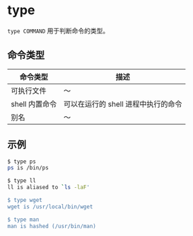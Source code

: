 ---
---
# type

`type COMMAND` 用于判断命令的类型。

## 命令类型

| 命令类型       | 描述                                |
| -------------- | ----------------------------------- |
| 可执行文件     | ～                                  |
| shell 内置命令 | 可以在运行的 shell 进程中执行的命令 |
| 别名           | ～                                  |

## 示例

```sh
$ type ps
ps is /bin/ps

$ type ll
ll is aliased to `ls -laF'

$ type wget
wget is /usr/local/bin/wget

$ type man
man is hashed (/usr/bin/man)
```
